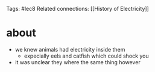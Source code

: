 Tags: #lec8 
Related connections: [[History of Electricity]]

# about
- we knew animals had electricity inside them
	- expecially eels and catfish which could shock you
- it was unclear they where the same thing however